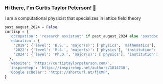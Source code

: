 ### Hi there, I'm Curtis Taylor Peterson! 👋

I am a computational physicist that specializes in lattice field theory

```python
past_august_2024 = False
curtisp = {
  'occupation': 'research assistant' if past_august_2024 else 'postdoc at Michigan State University',
  'education': {
    '2019': {'level': 'B.S.', 'major(s)': ['physics', 'mathematics'], 'institution': 'Arizona State University'},
    '2022': {'level': 'M.S.', 'major(s)': ['physics'], 'institution': 'University of Colorado Boulder'},
    '2024': {'level': 'Ph.D.', 'major(s)': ['physics'], 'institution': 'University of Colorado Boulder'},
  },
  'website': 'https://curtistaylorpeterson.com/',
  'inspirehep': 'https://inspirehep.net/authors/1814730', 
  'Google scholar': 'https://shorturl.at/fjKMP',
}
```

<!--
**ctpeterson/ctpeterson** is a ✨ _special_ ✨ repository because its `README.md` (this file) appears on your GitHub profile.

Here are some ideas to get you started:

- 🔭 I’m currently working on ...
- 🌱 I’m currently learning ...
- 👯 I’m looking to collaborate on ...
- 🤔 I’m looking for help with ...
- 💬 Ask me about ...
- 📫 How to reach me: ...
- 😄 Pronouns: ...
- ⚡ Fun fact: ...
-->

